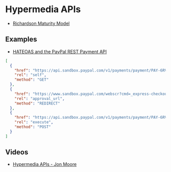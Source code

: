 # Hypermedia APIs

* [Richardson Maturity Model](http://martinfowler.com/articles/richardsonMaturityModel.html)

## Examples

* [HATEOAS and the PayPal REST Payment API](https://developer.paypal.com/docs/integration/direct/paypal-rest-payment-hateoas-links/)

```json
[
  {
    "href": "https://api.sandbox.paypal.com/v1/payments/payment/PAY-6RV70583SB702805EKEYSZ6Y",
    "rel": "self",
    "method": "GET"
  },
  {
    "href": "https://www.sandbox.paypal.com/webscr?cmd=_express-checkout&token=EC-60U79048BN7719609",
    "rel": "approval_url",
    "method": "REDIRECT"
  },
  {
    "href": "https://api.sandbox.paypal.com/v1/payments/payment/PAY-6RV70583SB702805EKEYSZ6Y/execute",
    "rel": "execute",
    "method": "POST"
  }
]
```

## Videos

* [Hypermedia APIs - Jon Moore](https://vimeo.com/20781278)